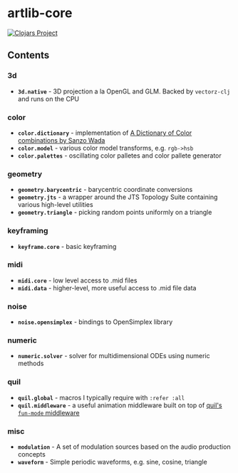 # artlib-core
[![Clojars Project](https://img.shields.io/clojars/v/com.dedovic/artlib-core.svg)](https://clojars.org/com.dedovic/artlib-core)

## Contents 
### 3d
- **`3d.native`** - 3D projection a la OpenGL and GLM. Backed by `vectorz-clj` and runs on the CPU

### color
- **`color.dictionary`** - implementation of [A Dictionary of Color combinations by Sanzo Wada](https://en.wikipedia.org/wiki/Sanzo_Wada)
- **`color.model`** - various color model transforms, e.g. `rgb->hsb`
- **`color.palettes`** - oscillating color palletes and color pallete generator

### geometry
- **`geometry.barycentric`** - barycentric coordinate conversions
- **`geometry.jts`** - a wrapper around the JTS Topology Suite containing various high-level utilities
- **`geometry.triangle`** - picking random points uniformly on a triangle

### keyframing
- **`keyframe.core`** - basic keyframing

### midi
- **`midi.core`** - low level access to .mid files
- **`midi.data`** - higher-level, more useful access to .mid file data

### noise
- **`noise.opensimplex`** - bindings to OpenSimplex library

### numeric
- **`numeric.solver`** - solver for multidimensional ODEs using numeric methods

### quil
- **`quil.global`** - macros I typically require with `:refer :all`
- **`quil.middleware`** - a useful animation middleware built on top of [quil's `fun-mode` middleware](https://github.com/quil/quil/wiki/Functional-mode-%28fun-mode%29)

### misc
- **`modulation`** - A set of modulation sources based on the audio production concepts
- **`waveform`** - Simple periodic waveforms, e.g. sine, cosine, triangle
